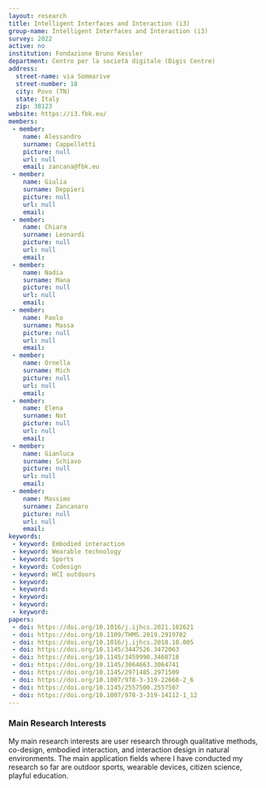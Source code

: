 ```yaml
---
layout: research
title: Intelligent Interfaces and Interaction (i3)
group-name: Intelligent Interfaces and Interaction (i3)
survey: 2022
active: no
institution: Fondazione Bruno Kessler
department: Centro per la società digitale (Digis Centre)
address: 
  street-name: via Sommarive
  street-number: 18
  city: Povo (TN)
  state: Italy
  zip: 38123
website: https://i3.fbk.eu/
members: 
 - member: 
    name: Alessandro
    surname: Cappelletti
    picture: null
    url: null
    email: zancana@fbk.eu
 - member: 
    name: Giulia
    surname: Deppieri
    picture: null
    url: null
    email: 
 - member: 
    name: Chiara
    surname: Leonardi
    picture: null
    url: null
    email: 
 - member: 
    name: Nadia
    surname: Mana
    picture: null
    url: null
    email: 
 - member: 
    name: Paolo
    surname: Massa
    picture: null
    url: null
    email: 
 - member: 
    name: Ornella
    surname: Mich
    picture: null
    url: null
    email: 
 - member: 
    name: Elena
    surname: Not
    picture: null
    url: null
    email: 
 - member: 
    name: Gianluca
    surname: Schiavo
    picture: null
    url: null
    email: 
 - member: 
    name: Massimo
    surname: Zancanaro
    picture: null
    url: null
    email: 
keywords: 
 - keyword: Embodied interaction
 - keyword: Wearable technology
 - keyword: Sports
 - keyword: Codesign
 - keyword: HCI outdoors
 - keyword: 
 - keyword: 
 - keyword: 
 - keyword: 
 - keyword: 
papers: 
 - doi: https://doi.org/10.1016/j.ijhcs.2021.102621
 - doi: https://doi.org/10.1109/THMS.2019.2919702
 - doi: https://doi.org/10.1016/j.ijhcs.2018.10.005
 - doi: https://doi.org/10.1145/3447526.3472063
 - doi: https://doi.org/10.1145/3459990.3460718
 - doi: https://doi.org/10.1145/3064663.3064741
 - doi: https://doi.org/10.1145/2971485.2971509
 - doi: https://doi.org/10.1007/978-3-319-22668-2_6
 - doi: https://doi.org/10.1145/2557500.2557507
 - doi: https://doi.org/10.1007/978-3-319-14112-1_12
---
```



### Main Research Interests
My main research interests are user research through qualitative methods, co-design, embodied interaction, and interaction design in natural environments. The main application fields where I have conducted my research so far are outdoor sports, wearable devices, citizen science, playful education.